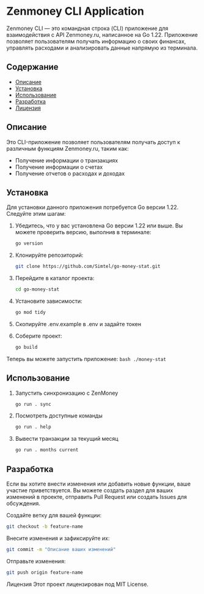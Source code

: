 # Zenmoney CLI Application

Zenmoney CLI — это командная строка (CLI) приложение для взаимодействия с API Zenmoney.ru, написанное на Go 1.22. Приложение позволяет пользователям получать информацию о своих финансах, управлять расходами и анализировать данные напрямую из терминала.

## Содержание

- [Описание](#описание)
- [Установка](#установка)
- [Использование](#использование)
- [Разработка](#разработка)
- [Лицензия](#лицензия)

## Описание

Это CLI-приложение позволяет пользователям получать доступ к различным функциям Zenmoney.ru, таким как:

- Получение информации о транзакциях
- Получение информации о счетах
- Получение отчетов о расходах и доходах

## Установка

Для установки данного приложения потребуется Go версии 1.22. Следуйте этим шагам:

1. Убедитесь, что у вас установлена Go версии 1.22 или выше. Вы можете проверить версию, выполнив в терминале:
    ```bash
    go version
     ```


2. Клонируйте репозиторий:

    ```bash
    git clone https://github.com/Simtel/go-money-stat.git
    ```

3. Перейдите в каталог проекта:
    ```bash
    cd go-money-stat
    ```

4. Установите зависимости:

    ```bash
    go mod tidy
    ```

5. Скопируйте .env.example в .env и задайте токен

6. Соберите проект:
    ```bash
    go build
    ```


Теперь вы можете запустить приложение:
    ```bash
    ./money-stat
    ```

## Использование
1. Запустить синхронизацию с ZenMoney
    ```bash
   go run . sync
    ```
2. Посмотреть доступные команды 
    ```bash
   go run . help
    ```
3. Вывести транзакции за текущий месяц 
    ```bash
   go run . months current 
    ```

## Разработка
Если вы хотите внести изменения или добавить новые функции, ваше участие приветствуется. Вы можете создать раздел для ваших изменений в проекте, отправить Pull Request или создать Issues для обсуждения.

Создайте ветку для вашей функции:
```bash
git checkout -b feature-name
```


Внесите изменения и зафиксируйте их:
```bash
git commit -m "Описание ваших изменений"
```

Отправьте изменения:
```bash
git push origin feature-name
```

Лицензия
Этот проект лицензирован под MIT License.


